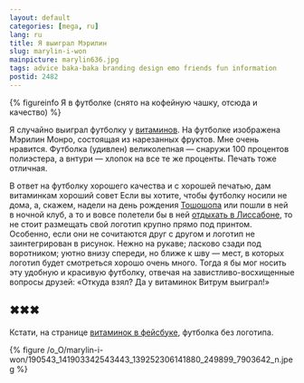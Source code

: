 ```yaml
---
layout: default
categories: [mega, ru]
lang: ru
title: Я выиграл Мэрилин
slug: marylin-i-won
mainpicture: marylin636.jpg
tags: advice baka-baka branding design emo friends fun information 
postid: 2482
---
```




{% figureinfo Я в футболке (снято на кофейную чашку, отсюда и качество) %}



Я случайно выиграл футболку у <a href="http://vitrum.ua/">витаминов</a>. На футболке изображена Мэрилин Монро, состоящая из нарезанных фруктов. Мне очень нравится. Футболка (удивлен) великолепная — снаружи 100 процентов полиэстера, а внтури — хлопок на все те же проценты. Печать тоже отличная.

В ответ на футболку хорошего качества и с хорошей печатью, дам витаминкам хороший совет<!--more--> Если вы хотите, чтобы футболку носили не дома, а, скажем, надели на день рождения <a href="/mega/ru/toshoshop/">Тошошопа</a> или пошли в ней в ночной клуб, а то и вовсе полетели бы в ней <a href="/mega/ru/portugal-pro/">отдыхать в Лиссабоне</a>, то не стоит размещать свой логотип крупно прямо под принтом. Особенно, если они не сочитаются друг с другом и логотип не заинтегрирован в рисунок. Нежно на рукаве; ласково сзади под воротником; уютно внизу спереди, но ближе к шву — мест, в которых логотип будет смотреться хорошо очень много. Тогда я бы мог носить эту удобную и красивую футболку, отвечая на завистливо-восхищенные вопросы друзей: «Откуда взял? Да у витаминок Витрум выиграл!»


## ✖✖✖

Кстати, на странице <a href="http://www.facebook.com/pages/%D0%92%D0%B8%D1%82%D1%80%D1%83%D0%BC/139252306141880">витаминок в фейсбуке</a>, футболка без логотипа.


{% figure /o_O/marylin-i-won/190543_141903342543443_139252306141880_249899_7903642_n.jpeg %}



